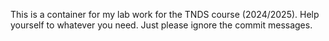 This is a container for my lab work for the TNDS course (2024/2025). 
Help yourself to whatever you need. Just please ignore the commit messages. 
